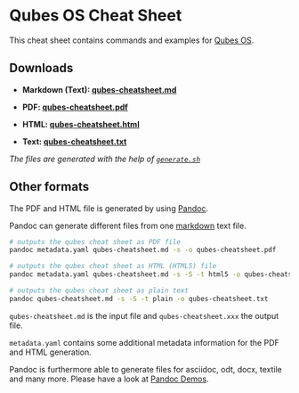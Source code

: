 # Qubes OS Cheat Sheet

This cheat sheet contains commands and examples for [Qubes OS](https://www.qubes-os.org/).

## Downloads

- **Markdown (Text): [qubes-cheatsheet.md](https://github.com/Jeeppler/qubes-cheatsheet/blob/master/qubes-cheatsheet.md)**

- **PDF: [qubes-cheatsheet.pdf](https://github.com/Jeeppler/qubes-cheatsheet/raw/master/qubes-cheatsheet.pdf)**

- **HTML: [qubes-cheatsheet.html](https://htmlpreview.github.io/?https://github.com/Jeeppler/qubes-cheatsheet/blob/master/qubes-cheatsheet.html)**

- **Text: [qubes-cheatsheet.txt](https://github.com/Jeeppler/qubes-cheatsheet/raw/master/qubes-cheatsheet.txt)**

*The files are generated with the help of [`generate.sh`](https://github.com/Jeeppler/qubes-cheatsheet/blob/master/generate.sh)*

## Other formats

The PDF and HTML file is generated by using [Pandoc](http://pandoc.org/).

Pandoc can generate different files from one [markdown](http://daringfireball.net/projects/markdown/) text file.


```bash
# outputs the qubes cheat sheet as PDF file
pandoc metadata.yaml qubes-cheatsheet.md -s -o qubes-cheatsheet.pdf

# outputs the qubes cheat sheet as HTML (HTML5) file
pandoc metadata.yaml qubes-cheatsheet.md -s -S -t html5 -o qubes-cheatsheet.html

# outputs the qubes cheat sheet as plain text
pandoc qubes-cheatsheet.md -s -S -t plain -o qubes-cheatsheet.txt
```

`qubes-cheatsheet.md` is the input file and `qubes-cheatsheet.xxx` the output file.

`metadata.yaml` contains some additional metadata information for the PDF and HTML generation.

Pandoc is furthermore able to generate files for asciidoc, odt, docx, textile and many more. Please have a look at [Pandoc Demos](http://pandoc.org/demos.html).

